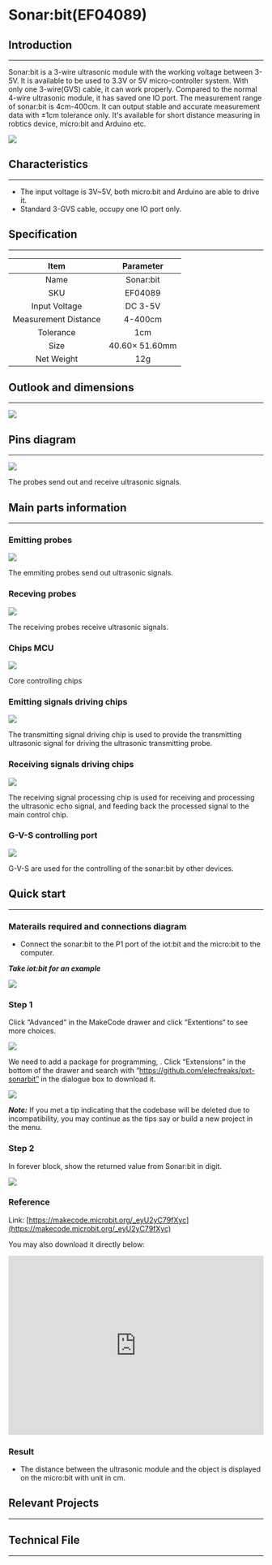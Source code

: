 # Sonar:bit(EF04089)

## Introduction
---
Sonar:bit is a 3-wire ultrasonic module with the working voltage between 3-5V. It is available to be used to 3.3V or 5V micro-controller system. With only one 3-wire(GVS) cable, it can work properly. Compared to the normal 4-wire ultrasonic module, it has saved one IO port. The measurement range of sonar:bit is 4cm-400cm. It can output stable and accurate measurement data with ±1cm tolerance only. It's available for short distance measuring in robtics device, micro:bit and Arduino etc.

![](./images/04089_01.png)

## Characteristics 
---
- The input voltage is 3V~5V, both micro:bit and Arduino are able to drive it.
- Standard 3-GVS cable, occupy one IO port only. 

## Specification
---

|Item| Parameter |
|:-:|:-:|
|Name| Sonar:bit|
|SKU|EF04089|
|Input Voltage|DC 3-5V|
|Measurement Distance|4-400cm|
|Tolerance|1cm|
|Size |40.60× 51.60mm|
|Net Weight|12g|



## Outlook and dimensions
---



![](./images/04089_03.png)


## Pins diagram 
---
![](./images/7E5ECzN.jpg)

The probes send out and receive ultrasonic signals. 

## Main parts information
---
### Emitting probes

![](./images/T1xDsne.jpg)

The emmiting probes send out ultrasonic signals. 

### Receving probes

![](./images/JxNrz8Q.jpg)

The receiving probes receive ultrasonic signals. 

### Chips MCU

![](./images/2CjnvfP.jpg)

Core controlling chips

### Emitting signals driving chips

![](./images/iOW0IN3.jpg)

The transmitting signal driving chip is used to provide the transmitting ultrasonic signal for driving the ultrasonic transmitting probe.

### Receiving signals driving chips

![](./images/VxEZ5KQ.jpg)

The receiving signal processing chip is used for receiving and processing the ultrasonic echo signal, and feeding back the processed signal to the main control chip.

### G-V-S controlling port 

![](./images/N9yc6Jm.jpg)

G-V-S are used for the controlling of the sonar:bit by other devices. 

## Quick start
---

### Materails required and connections diagram

- Connect the sonar:bit to the P1 port of the iot:bit and the micro:bit to the computer. 

***Take iot:bit for an example***

![](./images/04089_04.png)

### Step 1
 Click “Advanced“ in the MakeCode drawer and click “Extentions“ to see more choices. 

![](./images/04089_05.png)

We need to add a package for programming, . Click “Extensions” in the bottom of the drawer and search with “https://github.com/elecfreaks/pxt-sonarbit” in the dialogue box to download it.

![](./images/04089_06.png)


***Note:*** If you met a tip indicating that the codebase will be deleted due to incompatibility, you may continue as the tips say or build a new project in the menu.

### Step 2
In forever block, show the returned value from Sonar:bit in digit. 

![](./images/04089_07.png)

### Reference
Link: [https://makecode.microbit.org/_eyU2yC79fXyc](https://makecode.microbit.org/_eyU2yC79fXyc)

You may also download it directly below:

<div style="position:relative;height:0;padding-bottom:70%;overflow:hidden;"><iframe style="position:absolute;top:0;left:0;width:100%;height:100%;" src="https://makecode.microbit.org/#pub:_eyU2yC79fXyc" frameborder="0" sandbox="allow-popups allow-forms allow-scripts allow-same-origin"></iframe></div>  


### Result
- The distance between the ultrasonic module and the object is displayed on the micro:bit with unit in cm.

## Relevant Projects
---

## Technical File
---
